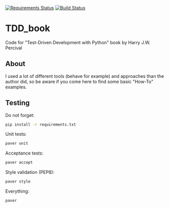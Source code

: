 [![Requirements Status](https://requires.io/github/lancelote/TDD_book/requirements.svg?branch=master)](https://requires.io/github/lancelote/TDD_book/requirements/?branch=master)
[![Build Status](https://travis-ci.org/lancelote/TDD_book.svg)](https://travis-ci.org/lancelote/TDD_book)

# TDD_book

Code for "Test-Driven Development with Python" book by Harry J.W. Percival

## About

I used a lot of different tools (behave for example) and approaches than the 
author did, so be aware if you come here to find some basic "How-To" examples.

## Testing

Do not forget:
```bash
pip install -r requirements.txt
```

Unit tests:
```bash
paver unit
```

Acceptance tests:
```bash
paver accept
```

Style validation (PEP8):
```bash
paver style
```

Everything:
```bash
paver
```
